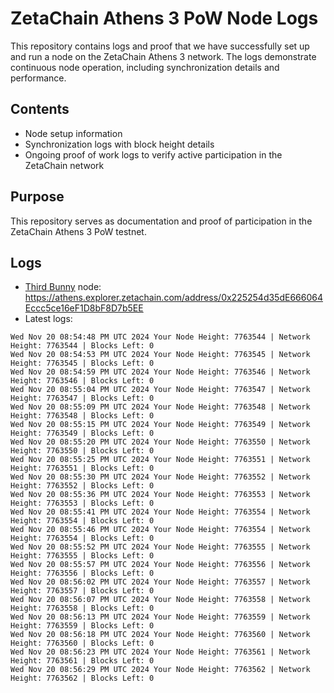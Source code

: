 # ZetaChain Athens 3 PoW Node Logs
This repository contains logs and proof that we have successfully set up and run a node on the ZetaChain Athens 3 network. The logs demonstrate continuous node operation, including synchronization details and performance.

## Contents
- Node setup information
- Synchronization logs with block height details
- Ongoing proof of work logs to verify active participation in the ZetaChain network

## Purpose
This repository serves as documentation and proof of participation in the ZetaChain Athens 3 PoW testnet.

## Logs

- [Third Bunny](https://thirdbunny.xyz/) node: https://athens.explorer.zetachain.com/address/0x225254d35dE666064Eccc5ce16eF1D8bF8D7b5EE
- Latest logs:
```
Wed Nov 20 08:54:48 PM UTC 2024 Your Node Height: 7763544 | Network Height: 7763544 | Blocks Left: 0
Wed Nov 20 08:54:53 PM UTC 2024 Your Node Height: 7763545 | Network Height: 7763545 | Blocks Left: 0
Wed Nov 20 08:54:59 PM UTC 2024 Your Node Height: 7763546 | Network Height: 7763546 | Blocks Left: 0
Wed Nov 20 08:55:04 PM UTC 2024 Your Node Height: 7763547 | Network Height: 7763547 | Blocks Left: 0
Wed Nov 20 08:55:09 PM UTC 2024 Your Node Height: 7763548 | Network Height: 7763548 | Blocks Left: 0
Wed Nov 20 08:55:15 PM UTC 2024 Your Node Height: 7763549 | Network Height: 7763549 | Blocks Left: 0
Wed Nov 20 08:55:20 PM UTC 2024 Your Node Height: 7763550 | Network Height: 7763550 | Blocks Left: 0
Wed Nov 20 08:55:25 PM UTC 2024 Your Node Height: 7763551 | Network Height: 7763551 | Blocks Left: 0
Wed Nov 20 08:55:30 PM UTC 2024 Your Node Height: 7763552 | Network Height: 7763552 | Blocks Left: 0
Wed Nov 20 08:55:36 PM UTC 2024 Your Node Height: 7763553 | Network Height: 7763553 | Blocks Left: 0
Wed Nov 20 08:55:41 PM UTC 2024 Your Node Height: 7763554 | Network Height: 7763554 | Blocks Left: 0
Wed Nov 20 08:55:46 PM UTC 2024 Your Node Height: 7763554 | Network Height: 7763554 | Blocks Left: 0
Wed Nov 20 08:55:52 PM UTC 2024 Your Node Height: 7763555 | Network Height: 7763555 | Blocks Left: 0
Wed Nov 20 08:55:57 PM UTC 2024 Your Node Height: 7763556 | Network Height: 7763556 | Blocks Left: 0
Wed Nov 20 08:56:02 PM UTC 2024 Your Node Height: 7763557 | Network Height: 7763557 | Blocks Left: 0
Wed Nov 20 08:56:07 PM UTC 2024 Your Node Height: 7763558 | Network Height: 7763558 | Blocks Left: 0
Wed Nov 20 08:56:13 PM UTC 2024 Your Node Height: 7763559 | Network Height: 7763559 | Blocks Left: 0
Wed Nov 20 08:56:18 PM UTC 2024 Your Node Height: 7763560 | Network Height: 7763560 | Blocks Left: 0
Wed Nov 20 08:56:23 PM UTC 2024 Your Node Height: 7763561 | Network Height: 7763561 | Blocks Left: 0
Wed Nov 20 08:56:29 PM UTC 2024 Your Node Height: 7763562 | Network Height: 7763562 | Blocks Left: 0
```
